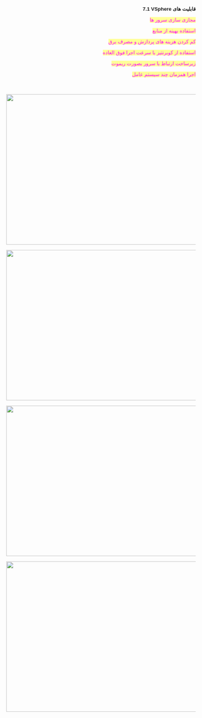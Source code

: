 ﻿<p style="text-align: right;"><strong> <span style="font-family: tahoma, arial, helvetica, sans-serif; font-size: 10pt;">7.1 VSphere قابلیت های</span></strong></p>
<p style="text-align: right;"><span style="font-family: tahoma, arial, helvetica, sans-serif; font-size: 10pt; background-color: #ffff99; color: #ff00ff;">مجازی سازی سرور ها</span></p>
<p style="text-align: right;"><span style="font-family: tahoma, arial, helvetica, sans-serif; font-size: 10pt; background-color: #ffff99; color: #ff00ff;">استفاده بهینه از منابع</span></p>
<p style="text-align: right;"><span style="font-family: tahoma, arial, helvetica, sans-serif; font-size: 10pt; background-color: #ffff99; color: #ff00ff;">کم کردن هزینه های پردازش و مصرف برق</span></p>
<p style="text-align: right;"><span style="font-family: tahoma, arial, helvetica, sans-serif; font-size: 10pt; background-color: #ffff99; color: #ff00ff;">استفاده از کوبرنتیز با سرعت اجرا فوق العاده</span></p>
<p style="text-align: right;"><span style="font-family: tahoma, arial, helvetica, sans-serif; font-size: 10pt; background-color: #ffff99; color: #ff00ff;">زیرساخت ارتباط با سرور بصورت ریموت</span></p>
<p style="text-align: right;"><span style="font-family: tahoma, arial, helvetica, sans-serif; font-size: 10pt; background-color: #ffff99; color: #ff00ff;">اجرا همزمان چند سیستم عامل</span></p>
<p style="text-align: right;"> </p>
<p style="text-align: center;"><img style="display: block; margin-left: auto; margin-right: auto;" src="/images/uploaded/aramisit/projects/devops/WhatsApp Image 2020-10-24 at 05.55.24.jpeg" alt="" width="800" height="400" /></p>
<p style="text-align: center;"><img src="/images/uploaded/aramisit/projects/devops/WhatsApp Image 2020-10-24 at 05.43.44 (1).jpeg" alt="" width="800" height="400" /></p>
<p style="text-align: center;"><img src="/images/uploaded/aramisit/projects/devops/WhatsApp Image 2020-10-24 at 05.43.44 (2).jpeg" alt="" width="800" height="400" /></p>
<p><img style="display: block; margin-left: auto; margin-right: auto;" src="/images/uploaded/aramisit/projects/devops/WhatsApp Image 2020-10-24 at 05.43.44.jpeg" alt="" width="800" height="400" /></p>